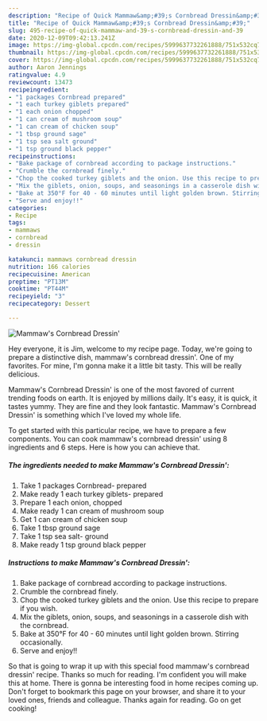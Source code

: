 ```yaml
---
description: "Recipe of Quick Mammaw&amp;#39;s Cornbread Dressin&amp;#39;"
title: "Recipe of Quick Mammaw&amp;#39;s Cornbread Dressin&amp;#39;"
slug: 495-recipe-of-quick-mammaw-and-39-s-cornbread-dressin-and-39
date: 2020-12-09T09:42:13.241Z
image: https://img-global.cpcdn.com/recipes/5999637732261888/751x532cq70/mammaws-cornbread-dressin-recipe-main-photo.jpg
thumbnail: https://img-global.cpcdn.com/recipes/5999637732261888/751x532cq70/mammaws-cornbread-dressin-recipe-main-photo.jpg
cover: https://img-global.cpcdn.com/recipes/5999637732261888/751x532cq70/mammaws-cornbread-dressin-recipe-main-photo.jpg
author: Aaron Jennings
ratingvalue: 4.9
reviewcount: 13473
recipeingredient:
- "1 packages Cornbread prepared"
- "1 each turkey giblets prepared"
- "1 each onion chopped"
- "1 can cream of mushroom soup"
- "1 can cream of chicken soup"
- "1 tbsp ground sage"
- "1 tsp sea salt ground"
- "1 tsp ground black pepper"
recipeinstructions:
- "Bake package of cornbread according to package instructions."
- "Crumble the cornbread finely."
- "Chop the cooked turkey giblets and the onion. Use this recipe to prepare if you wish."
- "Mix the giblets, onion, soups, and seasonings in a casserole dish with the cornbread."
- "Bake at 350°F for 40 - 60 minutes until light golden brown. Stirring occasionally."
- "Serve and enjoy!!"
categories:
- Recipe
tags:
- mammaws
- cornbread
- dressin

katakunci: mammaws cornbread dressin 
nutrition: 166 calories
recipecuisine: American
preptime: "PT13M"
cooktime: "PT44M"
recipeyield: "3"
recipecategory: Dessert

---
```



![Mammaw&#39;s Cornbread Dressin&#39;](https://img-global.cpcdn.com/recipes/5999637732261888/751x532cq70/mammaws-cornbread-dressin-recipe-main-photo.jpg)

Hey everyone, it is Jim, welcome to my recipe page. Today, we're going to prepare a distinctive dish, mammaw&#39;s cornbread dressin&#39;. One of my favorites. For mine, I'm gonna make it a little bit tasty. This will be really delicious.



Mammaw&#39;s Cornbread Dressin&#39; is one of the most favored of current trending foods on earth. It is enjoyed by millions daily. It's easy, it is quick, it tastes yummy. They are fine and they look fantastic. Mammaw&#39;s Cornbread Dressin&#39; is something which I've loved my whole life.


To get started with this particular recipe, we have to prepare a few components. You can cook mammaw&#39;s cornbread dressin&#39; using 8 ingredients and 6 steps. Here is how you can achieve that.

<!--inarticleads1-->

##### The ingredients needed to make Mammaw&#39;s Cornbread Dressin&#39;:

1. Take 1 packages Cornbread- prepared
1. Make ready 1 each turkey giblets- prepared
1. Prepare 1 each onion, chopped
1. Make ready 1 can cream of mushroom soup
1. Get 1 can cream of chicken soup
1. Take 1 tbsp ground sage
1. Take 1 tsp sea salt- ground
1. Make ready 1 tsp ground black pepper




<!--inarticleads2-->

##### Instructions to make Mammaw&#39;s Cornbread Dressin&#39;:

1. Bake package of cornbread according to package instructions.
1. Crumble the cornbread finely.
1. Chop the cooked turkey giblets and the onion. Use this recipe to prepare if you wish.
1. Mix the giblets, onion, soups, and seasonings in a casserole dish with the cornbread.
1. Bake at 350°F for 40 - 60 minutes until light golden brown. Stirring occasionally.
1. Serve and enjoy!!




So that is going to wrap it up with this special food mammaw&#39;s cornbread dressin&#39; recipe. Thanks so much for reading. I'm confident you will make this at home. There is gonna be interesting food in home recipes coming up. Don't forget to bookmark this page on your browser, and share it to your loved ones, friends and colleague. Thanks again for reading. Go on get cooking!
